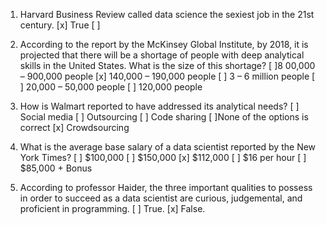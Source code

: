 1. Harvard Business Review called data science the sexiest job in the 21st century.
[x] True
[ ]

2. According to the report by the McKinsey Global Institute, by 2018, it is projected that there will be a shortage of people with deep analytical skills in the United States. What is the size of this shortage?
[ ]8 00,000 – 900,000 people
[x] 140,000 – 190,000 people
[ ] 3 – 6 million people
[ ] 20,000 – 50,000 people
[ ] 120,000 people

3. How is Walmart reported to have addressed its analytical needs?
[ ] Social media
[ ] Outsourcing
[ ] Code sharing
[ ]None of the options is correct
[x] Crowdsourcing

4. What is the average base salary of a data scientist reported by the New York Times? 
[ ] $100,000
[ ] $150,000
[x] $112,000
[ ] $16 per hour
[ ] $85,000 + Bonus

5. According to professor Haider, the three important qualities to possess in order to succeed as a data scientist are curious, judgemental, and proficient in programming.
[ ] True.
[x] False.
